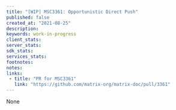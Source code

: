 ```yaml
---
title: "[WIP] MSC3361: Opportunistic Direct Push"
published: false
created_at: "2021-08-25"
description:
keywords: work-in-progress
client_stats:
server_stats:
sdk_stats:
services_stats:
footnotes:
notes:
links:
 - title: "PR for MSC3361"
   link: "https://github.com/matrix-org/matrix-doc/pull/3361"
---
```

None
